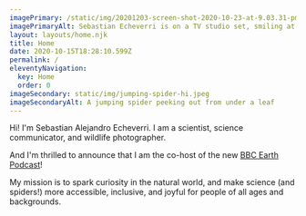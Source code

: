 ```yaml
---
imagePrimary: /static/img/20201203-screen-shot-2020-10-23-at-9.03.31-pm.jpg
imagePrimaryAlt: Sebastian Echeverri is on a TV studio set, smiling at the camera
layout: layouts/home.njk
title: Home
date: 2020-10-15T18:28:10.599Z
permalink: /
eleventyNavigation:
  key: Home
  order: 0
imageSecondary: static/img/jumping-spider-hi.jpeg
imageSecondaryAlt: A jumping spider peeking out from under a leaf
---
```

Hi! I'm Sebastian Alejandro Echeverri. I am a scientist, science communicator, and wildlife photographer. 

And I'm thrilled to announce that I am the co-host of the new [BBC Earth Podcast](https://www.bbcearth.com/podcast)! 

My mission is to spark curiosity in the natural world, and make science (and spiders!) more accessible, inclusive, and joyful for people of all ages and backgrounds.